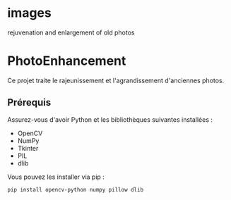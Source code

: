 # images
rejuvenation and enlargement of old photos
# PhotoEnhancement

Ce projet traite le rajeunissement et l'agrandissement d'anciennes photos.

## Prérequis

Assurez-vous d'avoir Python et les bibliothèques suivantes installées :
- OpenCV
- NumPy
- Tkinter
- PIL
- dlib

Vous pouvez les installer via pip :
```sh
pip install opencv-python numpy pillow dlib
